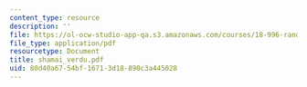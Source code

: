 ```yaml
---
content_type: resource
description: ''
file: https://ol-ocw-studio-app-qa.s3.amazonaws.com/courses/18-996-random-matrix-theory-and-its-applications-spring-2004/80d40a6754bf16713d18890c3a445028_shamai_verdu.pdf
file_type: application/pdf
resourcetype: Document
title: shamai_verdu.pdf
uid: 80d40a67-54bf-1671-3d18-890c3a445028
---
```

